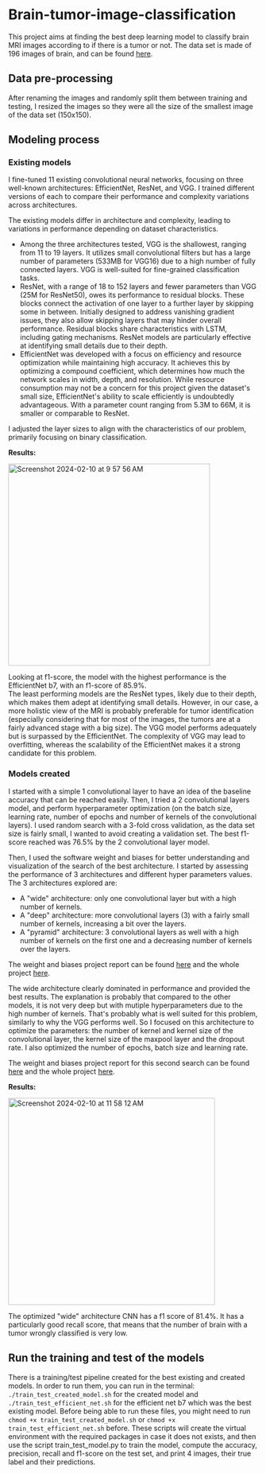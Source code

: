 # Brain-tumor-image-classification

This project aims at finding the best deep learning model to classify brain MRI images according to if there is a tumor or not. The data set is made of 196 images of brain, and can be found [here](https://www.kaggle.com/datasets/navoneel/brain-mri-images-for-brain-tumor-detection/data). 

## Data pre-processing
After renaming the images and randomly split them between training and testing, I resized the images so they were all the size of the smallest image of the data set (150x150).

## Modeling process

### Existing models
I fine-tuned 11 existing convolutional neural networks, focusing on three well-known architectures: EfficientNet, ResNet, and VGG. I trained different versions of each to compare their performance and complexity variations across architectures.

The existing models differ in architecture and complexity, leading to variations in performance depending on dataset characteristics.
- Among the three architectures tested, VGG is the shallowest, ranging from 11 to 19 layers. It utilizes small convolutional filters but has a large number of parameters (533MB for VGG16) due to a high number of fully connected layers. VGG is well-suited for fine-grained classification tasks.
- ResNet, with a range of 18 to 152 layers and fewer parameters than VGG (25M for ResNet50), owes its performance to residual blocks. These blocks connect the activation of one layer to a further layer by skipping some in between. Initially designed to address vanishing gradient issues, they also allow skipping layers that may hinder overall performance. Residual blocks share characteristics with LSTM, including gating mechanisms. ResNet models are particularly effective at identifying small details due to their depth.
- EfficientNet was developed with a focus on efficiency and resource optimization while maintaining high accuracy. It achieves this by optimizing a compound coefficient, which determines how much the network scales in width, depth, and resolution. While resource consumption may not be a concern for this project given the dataset's small size, EfficientNet's ability to scale efficiently is undoubtedly advantageous. With a parameter count ranging from 5.3M to 66M, it is smaller or comparable to ResNet.

I adjusted the layer sizes to align with the characteristics of our problem, primarily focusing on binary classification.


**Results:**

<img width="406" alt="Screenshot 2024-02-10 at 9 57 56 AM" src="https://github.com/OrianeCav/Brain-tumor-image-classification/assets/98775053/f573a091-84ba-4fa9-994f-1929350a169f">


Looking at f1-score, the model with the highest performance is the EfficientNet b7, with an f1-score of 85.9%.    
The least performing models are the ResNet types, likely due to their depth, which makes them adept at identifying small details. However, in our case, a more holistic view of the MRI is probably preferable for tumor identification (especially considering that for most of the images, the tumors are at a fairly advanced stage with a big size). The VGG model performs adequately but is surpassed by the EfficientNet. The complexity of VGG may lead to overfitting, whereas the scalability of the EfficientNet makes it a strong candidate for this problem.

### Models created
I started with a simple 1 convolutional layer to have an idea of the baseline accuracy that can be reached easily. Then, I tried a 2 convolutional layers model, and perform hyperparameter optimization (on the batch size, learning rate, number of epochs and number of kernels of the convolutional layers). I used random search with a 3-fold cross validation, as the data set size is fairly small, I wanted to avoid creating a validation set. 
The best f1-score reached was 76.5% by the 2 convolutional layer model.

Then, I used the software weight and biases for better understanding and visualization of the search of the best architecture. 
I started by assessing the performance of 3 architectures and different hyper parameters values. The 3 architectures explored are:
- A "wide" architecture: only one convolutional layer but with a high number of kernels.
- A "deep" architecture: more convolutional layers (3) with a fairly small number of kernels, increasing a bit over the layers.
- A "pyramid" architecture: 3 convolutional layers as well with a high number of kernels on the first one and a decreasing number of kernels over the layers.

The weight and biases project report can be found [here](https://wandb.ai/oriane-cavrois/brain_image_architecture_optimization/reports/Architecture-optimization--Vmlldzo2ODM2Mzk0) and the whole project [here](https://wandb.ai/oriane-cavrois/brain_image_architecture_optimization_3?workspace=user-oriane-cavrois).

The wide architecture clearly dominated in performance and provided the best results. The explanation is probably that compared to the other models, it is not very deep but with mutiple hyperparameters due to the high number of kernels. That's probably what is well suited for this problem, similarly to why the VGG performs well.
So I focused on this architecture to optimize the parameters: the number of kernel and kernel size of the convolutional layer, the kernel size of the maxpool layer and the dropout rate. I also optimized the number of epochs, batch size and learning rate.

The weight and biases project report for this second search can be found [here](https://wandb.ai/oriane-cavrois/brain_image_large_archi_optimization_4?workspace=user-oriane-cavrois) and the whole project [here](https://wandb.ai/oriane-cavrois/brain_image_large_archi_optimization_4/reports/Parameter-optimization-of-the-wide-architecture--Vmlldzo2ODM2MjYz).

**Results:**

<img width="416" alt="Screenshot 2024-02-10 at 11 58 12 AM" src="https://github.com/OrianeCav/Brain-tumor-image-classification/assets/98775053/27c0c0d3-0360-450c-9853-c22f9e28bb04">


The optimized "wide" architecture CNN has a f1 score of 81.4%. It has a particularly good recall score, that means that the number of brain with a tumor wrongly classified is very low. 

## Run the training and test of the models
There is a training/test pipeline created for the best existing and created models. In order to run them, you can run in the terminal: 
```./train_test_created_model.sh``` for the created model and ```./train_test_efficient_net.sh``` for the efficient net b7 which was the best existing model. Before being able to run these files, you might need to run ```chmod +x train_test_created_model.sh``` or ```chmod +x train_test_efficient_net.sh``` before.
These scripts will create the virtual environment with the required packages in case it does not exists, and then use the script train_test_model.py to train the model, compute the accuracy, precision, recall and f1-score on the test set, and print 4 images, their true label and their predictions. 
